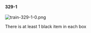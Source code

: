 #### 329-1
![train-329-1-0.png](https://github.com/lil-lab/nlvr/raw/master/nlvr/train/images/15/train-329-1-0.png "train-329-1-0.png")

There is at least 1 black item in each box